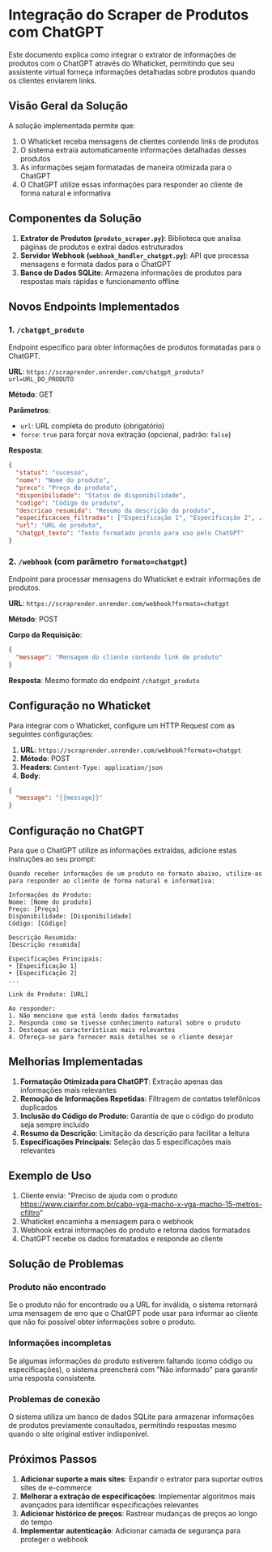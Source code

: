 # Integração do Scraper de Produtos com ChatGPT

Este documento explica como integrar o extrator de informações de produtos com o ChatGPT através do Whaticket, permitindo que seu assistente virtual forneça informações detalhadas sobre produtos quando os clientes enviarem links.

## Visão Geral da Solução

A solução implementada permite que:

1. O Whaticket receba mensagens de clientes contendo links de produtos
2. O sistema extraia automaticamente informações detalhadas desses produtos
3. As informações sejam formatadas de maneira otimizada para o ChatGPT
4. O ChatGPT utilize essas informações para responder ao cliente de forma natural e informativa

## Componentes da Solução

1. **Extrator de Produtos (`produto_scraper.py`)**: Biblioteca que analisa páginas de produtos e extrai dados estruturados
2. **Servidor Webhook (`webhook_handler_chatgpt.py`)**: API que processa mensagens e formata dados para o ChatGPT
3. **Banco de Dados SQLite**: Armazena informações de produtos para respostas mais rápidas e funcionamento offline

## Novos Endpoints Implementados

### 1. `/chatgpt_produto`

Endpoint específico para obter informações de produtos formatadas para o ChatGPT.

**URL**: `https://scraprender.onrender.com/chatgpt_produto?url=URL_DO_PRODUTO`

**Método**: GET

**Parâmetros**:
- `url`: URL completa do produto (obrigatório)
- `force`: `true` para forçar nova extração (opcional, padrão: `false`)

**Resposta**:
```json
{
  "status": "sucesso",
  "nome": "Nome do produto",
  "preco": "Preço do produto",
  "disponibilidade": "Status de disponibilidade",
  "codigo": "Código do produto",
  "descricao_resumida": "Resumo da descrição do produto",
  "especificacoes_filtradas": ["Especificação 1", "Especificação 2", ...],
  "url": "URL do produto",
  "chatgpt_texto": "Texto formatado pronto para uso pelo ChatGPT"
}
```

### 2. `/webhook` (com parâmetro `formato=chatgpt`)

Endpoint para processar mensagens do Whaticket e extrair informações de produtos.

**URL**: `https://scraprender.onrender.com/webhook?formato=chatgpt`

**Método**: POST

**Corpo da Requisição**:
```json
{
  "message": "Mensagem do cliente contendo link de produto"
}
```

**Resposta**: Mesmo formato do endpoint `/chatgpt_produto`

## Configuração no Whaticket

Para integrar com o Whaticket, configure um HTTP Request com as seguintes configurações:

1. **URL**: `https://scraprender.onrender.com/webhook?formato=chatgpt`
2. **Método**: POST
3. **Headers**: `Content-Type: application/json`
4. **Body**:
```json
{
  "message": "{{message}}"
}
```

## Configuração no ChatGPT

Para que o ChatGPT utilize as informações extraídas, adicione estas instruções ao seu prompt:

```
Quando receber informações de um produto no formato abaixo, utilize-as para responder ao cliente de forma natural e informativa:

Informações do Produto:
Nome: [Nome do produto]
Preço: [Preço]
Disponibilidade: [Disponibilidade]
Código: [Código]

Descrição Resumida:
[Descrição resumida]

Especificações Principais:
• [Especificação 1]
• [Especificação 2]
...

Link do Produto: [URL]

Ao responder:
1. Não mencione que está lendo dados formatados
2. Responda como se tivesse conhecimento natural sobre o produto
3. Destaque as características mais relevantes
4. Ofereça-se para fornecer mais detalhes se o cliente desejar
```

## Melhorias Implementadas

1. **Formatação Otimizada para ChatGPT**: Extração apenas das informações mais relevantes
2. **Remoção de Informações Repetidas**: Filtragem de contatos telefônicos duplicados
3. **Inclusão do Código do Produto**: Garantia de que o código do produto seja sempre incluído
4. **Resumo da Descrição**: Limitação da descrição para facilitar a leitura
5. **Especificações Principais**: Seleção das 5 especificações mais relevantes

## Exemplo de Uso

1. Cliente envia: "Preciso de ajuda com o produto https://www.ciainfor.com.br/cabo-vga-macho-x-vga-macho-15-metros-cfiltro"
2. Whaticket encaminha a mensagem para o webhook
3. Webhook extrai informações do produto e retorna dados formatados
4. ChatGPT recebe os dados formatados e responde ao cliente

## Solução de Problemas

### Produto não encontrado

Se o produto não for encontrado ou a URL for inválida, o sistema retornará uma mensagem de erro que o ChatGPT pode usar para informar ao cliente que não foi possível obter informações sobre o produto.

### Informações incompletas

Se algumas informações do produto estiverem faltando (como código ou especificações), o sistema preencherá com "Não informado" para garantir uma resposta consistente.

### Problemas de conexão

O sistema utiliza um banco de dados SQLite para armazenar informações de produtos previamente consultados, permitindo respostas mesmo quando o site original estiver indisponível.

## Próximos Passos

1. **Adicionar suporte a mais sites**: Expandir o extrator para suportar outros sites de e-commerce
2. **Melhorar a extração de especificações**: Implementar algoritmos mais avançados para identificar especificações relevantes
3. **Adicionar histórico de preços**: Rastrear mudanças de preços ao longo do tempo
4. **Implementar autenticação**: Adicionar camada de segurança para proteger o webhook
